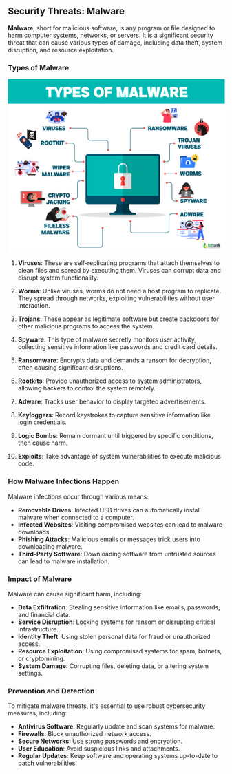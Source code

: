 ## Security Threats: Malware

**Malware**, short for malicious software, is any program or file designed to harm computer systems, networks, or servers. It is a significant security threat that can cause various types of damage, including data theft, system disruption, and resource exploitation.

### Types of Malware

![Types of Malware](image.png)

1. **Viruses**: These are self-replicating programs that attach themselves to clean files and spread by executing them. Viruses can corrupt data and disrupt system functionality.

2. **Worms**: Unlike viruses, worms do not need a host program to replicate. They spread through networks, exploiting vulnerabilities without user interaction.

3. **Trojans**: These appear as legitimate software but create backdoors for other malicious programs to access the system.

4. **Spyware**: This type of malware secretly monitors user activity, collecting sensitive information like passwords and credit card details.

5. **Ransomware**: Encrypts data and demands a ransom for decryption, often causing significant disruptions.

6. **Rootkits**: Provide unauthorized access to system administrators, allowing hackers to control the system remotely.

7. **Adware**: Tracks user behavior to display targeted advertisements.

8. **Keyloggers**: Record keystrokes to capture sensitive information like login credentials.

9. **Logic Bombs**: Remain dormant until triggered by specific conditions, then cause harm.

10. **Exploits**: Take advantage of system vulnerabilities to execute malicious code.

### How Malware Infections Happen

Malware infections occur through various means:

- **Removable Drives**: Infected USB drives can automatically install malware when connected to a computer.
- **Infected Websites**: Visiting compromised websites can lead to malware downloads.
- **Phishing Attacks**: Malicious emails or messages trick users into downloading malware.
- **Third-Party Software**: Downloading software from untrusted sources can lead to malware installation.

### Impact of Malware

Malware can cause significant harm, including:

- **Data Exfiltration**: Stealing sensitive information like emails, passwords, and financial data.
- **Service Disruption**: Locking systems for ransom or disrupting critical infrastructure.
- **Identity Theft**: Using stolen personal data for fraud or unauthorized access.
- **Resource Exploitation**: Using compromised systems for spam, botnets, or cryptomining.
- **System Damage**: Corrupting files, deleting data, or altering system settings.

### Prevention and Detection

To mitigate malware threats, it's essential to use robust cybersecurity measures, including:

- **Antivirus Software**: Regularly update and scan systems for malware.
- **Firewalls**: Block unauthorized network access.
- **Secure Networks**: Use strong passwords and encryption.
- **User Education**: Avoid suspicious links and attachments.
- **Regular Updates**: Keep software and operating systems up-to-date to patch vulnerabilities.

